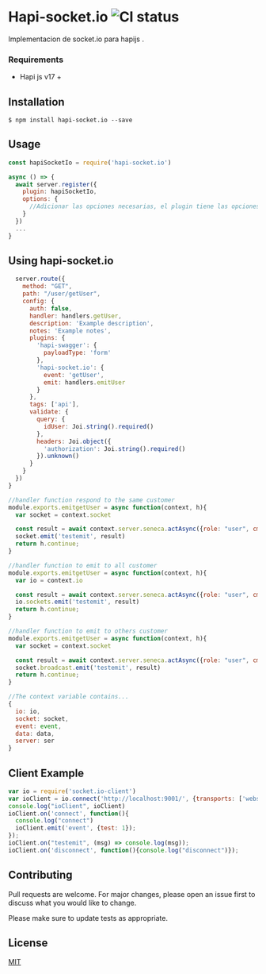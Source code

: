 # Hapi-socket.io ![CI status](https://img.shields.io/badge/build-passing-brightgreen.svg)

Implementacion de socket.io para hapijs .

### Requirements
* Hapi js v17 +

## Installation
`$ npm install hapi-socket.io --save`

## Usage

```js
const hapiSocketIo = require('hapi-socket.io')

async () => {
  await server.register({
    plugin: hapiSocketIo,
    options: {
      //Adicionar las opciones necesarias, el plugin tiene las opciones por defecto de socket.io las cuales puede ver en https://socket.io/docs/server-api/#new-server-httpserver-options
    }
  })
  ...
}
```

## Using hapi-socket.io
```js
  server.route({
    method: "GET",
    path: "/user/getUser",
    config: {
      auth: false,
      handler: handlers.getUser,
      description: 'Example description',
      notes: 'Example notes',
      plugins: {
        'hapi-swagger': {
          payloadType: 'form'
        },
        'hapi-socket.io': {
          event: 'getUser',
          emit: handlers.emitUser
        }
      },
      tags: ['api'],
      validate: {
        query: {
          idUser: Joi.string().required()
        },
        headers: Joi.object({
          'authorization': Joi.string().required()
        }).unknown()
      }
    }
  })
}

//handler function respond to the same customer
module.exports.emitgetUser = async function(context, h){
  var socket = context.socket

  const result = await context.server.seneca.actAsync({role: "user", cmd: "getUser", payload : context.data, token : ""});
  socket.emit('testemit', result)
  return h.continue;
}

//handler function to emit to all customer
module.exports.emitgetUser = async function(context, h){
  var io = context.io

  const result = await context.server.seneca.actAsync({role: "user", cmd: "getUser", payload : context.data, token : ""});
  io.sockets.emit('testemit', result)
  return h.continue;
}

//handler function to emit to others customer
module.exports.emitgetUser = async function(context, h){
  var socket = context.socket

  const result = await context.server.seneca.actAsync({role: "user", cmd: "getUser", payload : context.data, token : ""});
  socket.broadcast.emit('testemit', result)
  return h.continue;
}

//The context variable contains...
{
  io: io,
  socket: socket,
  event: event,
  data: data,
  server: ser
}
```

## Client Example
```js
var io = require('socket.io-client')
var ioClient = io.connect('http://localhost:9001/', {transports: ['websocket']});
console.log("ioClient", ioClient)
ioClient.on('connect', function(){
  console.log("connect")
  ioClient.emit('event', {test: 1});
});
ioClient.on("testemit", (msg) => console.log(msg));
ioClient.on('disconnect', function(){console.log("disconnect")});
```

## Contributing
Pull requests are welcome. For major changes, please open an issue first to discuss what you would like to change.

Please make sure to update tests as appropriate.

## License
[MIT](https://choosealicense.com/licenses/mit/)

